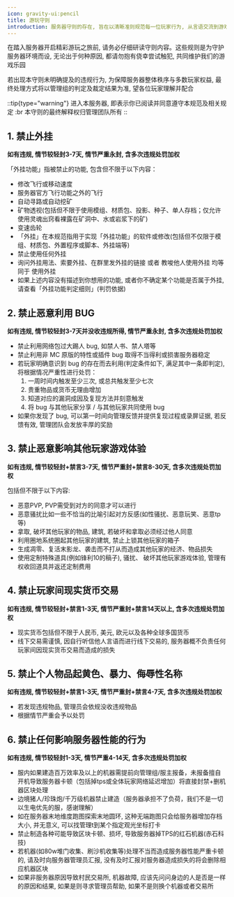 ```yaml
---
icon: gravity-ui:pencil
title: 游玩守则
introduction: 服务器守则的存在, 旨在以清晰准则规范每一位玩家行为, 从言语交流到游戏互动, 全方位为服务器构建起文明有序、温馨舒适, 让大家能尽情享受纯粹游玩乐趣的优质环境, 让每一次登录、每一场探索, 都因良好氛围而更具意义.
---
```


在踏入服务器开启精彩游玩之旅前, 请务必仔细研读守则内容。这些规则是为守护服务器环境而设, 无论出于何种原因, 都请勿抱有侥幸尝试触犯, 共同维护我们的游戏乐园

若出现本守则未明确提及的违规行为, 为保障服务器整体秩序与多数玩家权益, 最终处理方式将以管理组的判定及裁定结果为准, 望各位玩家理解并配合

::tip{type="warning"}
进入本服务器, 即表示你已阅读并同意遵守本规范及相关规定 :br 本守则的最终解释权归管理团队所有
::

## 1. 禁止外挂

**如有违规, 情节较轻封3-7天, 情节严重永封, 含多次违规处罚加权**

「外挂功能」指被禁止的功能, 包含但不限于以下内容：

- 修改飞行或移动速度
- 服务器官方飞行功能之外的飞行
- 自动寻路或自动挖矿
- 矿物透视(包括但不限于使用模组、材质包、投影、种子、单人存档；仅允许使用灵魂出窍看裸露在矿洞中、水或岩浆下的矿)
- 变速齿轮
- 「外挂」在本规范指用于实现「外挂功能」的软件或修改(包括但不仅限于模组、材质包、外置程序或脚本、外挂端等)
- 禁止使用任何外挂
- 询问外挂用法、索要外挂、在群里发外挂的链接 或者 教唆他人使用外挂 均等同于 使用外挂
- 如果上述内容没有描述到你想用的功能, 或者你不确定某个功能是否属于外挂, 请查看「外挂功能判定细则」(判罚依据)

## 2. 禁止恶意利用 BUG

**如有违规, 情节较轻封3-7天并没收违规所得, 情节严重永封, 含多次违规处罚加权**

- 禁止利用网络包过大踢人 bug, 如禁人书、禁人塔等
- 禁止利用非 MC 原版的特性或插件 bug 取得不当得利或损害服务器稳定
- 若玩家明确意识到 bug 的存在而去利用(判定条件如下, 满足其中一条即判定), 将根据情况严重性进行处罚：
  1. 一周时间内触发至少三次, 或总共触发至少七次
  2. 贵重物品或货币无理由增加
  3. 知道对应的漏洞成因及复现方法并刻意触发
  4. 将 bug 与其他玩家分享 / 与其他玩家共同使用 bug
- 如果你发现了 bug, 可以第一时间向管理反馈并提供复现过程或录屏证据, 若反馈有效, 管理团队会发放丰厚的奖励

## 3. 禁止恶意影响其他玩家游戏体验

**如有违规, 情节较轻封+禁言3-7天, 情节严重封+禁言8-30天, 含多次违规处罚加权**

包括但不限于以下内容:

- 恶意PVP, PVP需受到对方的同意才可以进行
- 恶意骚扰比如一些不恰当的比喻引起对方反感(如性骚扰、恶意玩笑、恶意tp等)
- 拿取, 破坏其他玩家的物品, 建筑, 若破坏和拿取必须经过他人同意
- 利用圈地系统圈起其他玩家的建筑, 禁止上锁其他玩家的箱子
- 生成凋零、复活末影龙、袭击而不打从而造成其他玩家的经济、物品损失
- 使用定制特殊道具(例如锋利10的稿子), 骚扰、 破坏其他玩家游戏体验, 管理有权收回道具并返还定制费用

## 4. 禁止玩家间现实货币交易

**如有违规, 情节较轻封+禁言1-3天, 情节严重封+禁言14天以上, 含多次违规处罚加权**

- 现实货币包括但不限于人民币, 美元, 欧元以及各种全球多国货币
- 线下交易需谨慎, 因自行听信他人言语而进行线下交易的, 服务器概不负责任何玩家间因现实货币交易而造成的损失

## 5. 禁止个人物品起黄色、暴力、侮辱性名称

**如有违规, 情节较轻封+禁言1-3天, 情节严重封+禁言4-7天, 含多次违规处罚加权**

- 若发现违规物品, 管理员会依规没收违规物品
- 根据情节严重会予以处罚

## 6. 禁止任何影响服务器性能的行为

**如有违规, 情节较轻封1-3天, 情节严重4-14天, 含多次违规处罚加权**

- 服内如果建造百万效率及以上的机器需提前向管理组/服主报备，未报备擅自开机导致服务器卡顿（包括掉tps或全体玩家网络延迟增加）将直接封禁+删机器区块处理
- 边境猪人/珍珠炮/千万级机器禁止建造（服务器承担不了负荷，我们不是一切以生电优先的服，感谢理解）
- 如在服务器末地维度跑图探索末地圆环, 这种无端跑图只会给服务器增加存档大小, 并无意义, 可以找管理t到某个指定观光坐标打卡
- 禁止制造各种可能导致区块卡顿、损坏, 导致服务器掉TPS的红石机器(赤石科技)
- 若机器(如80w堆门收集、刷沙机收集等)处理不当而造成服务器性能严重卡顿的, 请及时向服务器管理员汇报, 没有及时汇报对服务器造成损失的将会删除相应机器区块
- 如果非服务器原因导致村民交易所, 机器故障, 应该先问问身边的人是否是一样的原因和结果, 如果是则寻求管理员帮助, 如果不是则换个机器或者交易所
